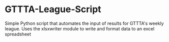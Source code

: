 # GTTTA-League-Script
Simple Python script that automates the input of results for GTTTA's weekly league. Uses the xlsxwriter module to write and format data to an excel spreadsheet
